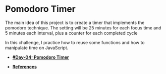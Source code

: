 # Pomodoro Timer

The main idea of ​​this project is to create a timer that implements the pomodoro technique. The setting will be 25 minutes for each focus time and 5 minutes each interval, plus a counter for each completed cycle

In this challenge, I practice how to reuse some functions and how to manipulate time on JavaScript.

- **[#Day-04: Pomodoro Timer](https://romariocoimbrac.github.io/100-days-of-code-challenge/src/day-004-pomodoro-timer/)**

- **[References](https://www.w3schools.com/jsref/met_win_setinterval.asp)**
